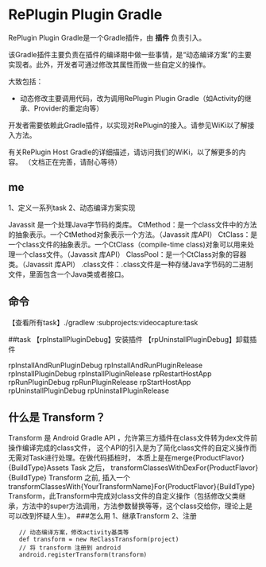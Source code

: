 # RePlugin Plugin Gradle

RePlugin Plugin Gradle是一个Gradle插件，由 **插件** 负责引入。

该Gradle插件主要负责在插件的编译期中做一些事情，是“动态编译方案”的主要实现者。此外，开发者可通过修改其属性而做一些自定义的操作。

大致包括：

* 动态修改主要调用代码，改为调用RePlugin Plugin Gradle（如Activity的继承、Provider的重定向等）

开发者需要依赖此Gradle插件，以实现对RePlugin的接入。请参见WiKi以了解接入方法。

有关RePlugin Host Gradle的详细描述，请访问我们的WiKi，以了解更多的内容。
（文档正在完善，请耐心等待）

## me
1、定义一系列task
2、动态编译方案实现

Javassit 是一个处理Java字节码的类库。
CtMethod：是一个class文件中的方法的抽象表示。一个CtMethod对象表示一个方法。（Javassit 库API）
CtClass：是一个class文件的抽象表示。一个CtClass（compile-time class)对象可以用来处理一个class文件。（Javassit 库API）
ClassPool：是一个CtClass对象的容器类。（Javassit 库API）
.class文件：.class文件是一种存储Java字节码的二进制文件，里面包含一个Java类或者接口。
## 命令
 【查看所有task】./gradlew :subprojects:videocapture:task

##task
【rpInstallPluginDebug】安装插件
【rpUninstallPluginDebug】卸载插件


rpInstallAndRunPluginDebug
rpInstallAndRunPluginRelease
rpInstallPluginDebug
rpInstallPluginRelease
rpRestartHostApp
rpRunPluginDebug
rpRunPluginRelease
rpStartHostApp
rpUninstallPluginDebug
rpUninstallPluginRelease

## 什么是 Transform？
Transform 是 Android Gradle API ，允许第三方插件在class文件转为dex文件前操作编译完成的class文件，
这个API的引入是为了简化class文件的自定义操作而无需对Task进行处理。在做代码插桩时，
本质上是在merge{ProductFlavor}{BuildType}Assets Task 之后，
transformClassesWithDexFor{ProductFlavor}{BuildType} Transform 之前,
插入一个transformClassesWith{YourTransformName}For{ProductFlavor}{BuildType} Transform，此Transform中完成对class文件的自定义操作（包括修改父类继承，方法中的super方法调用，方法参数替换等等，这个class交给你，理论上是可以改到怀疑人生）。
###怎么用
1、继承Transform
2、注册
```
   // 动态编译方案，修改activity基类等
   def transform = new ReClassTransform(project)
   // 将 transform 注册到 android
   android.registerTransform(transform)
```